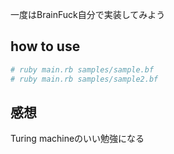 一度はBrainFuck自分で実装してみよう

## how to use
```bash
# ruby main.rb samples/sample.bf
# ruby main.rb samples/sample2.bf
```


## 感想
Turing machineのいい勉強になる